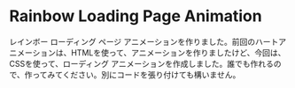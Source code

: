 # Rainbow Loading Page Animation
レインボー ローディング ページ アニメーションを作りました。前回のハートアニメーションは、HTMLを使って、アニメーションを作りましたけど、今回は、CSSを使って、ローディング アニメーションを作成しました。誰でも作れるので、作ってみてください。別にコードを張り付けても構いません。
